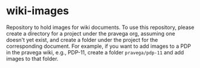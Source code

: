 # wiki-images
Repository to hold images for wiki documents. To use this repository, please create a directory for a project under the pravega org, assuming one doesn't yet exist, and create a folder under the project for the corresponding document. For example, if you want to add images to a PDP in the pravega wiki, e.g., PDP-11,  create a folder `pravega/pdp-11` and add images to that folder.

